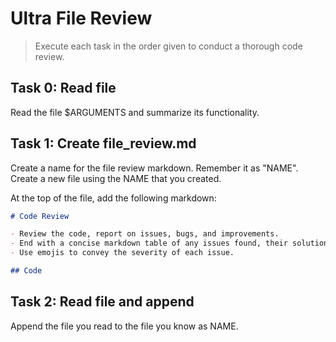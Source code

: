 # Ultra File Review

> Execute each task in the order given to conduct a thorough code review.

## Task 0: Read file

Read the file $ARGUMENTS and summarize its functionality.

## Task 1: Create file_review.md

Create a name for the file review markdown.  Remember it as "NAME".
Create a new file using the NAME that you created.

At the top of the file, add the following markdown:

```md
# Code Review

- Review the code, report on issues, bugs, and improvements.
- End with a concise markdown table of any issues found, their solutions, and a risk assessment for each issue if applicable.
- Use emojis to convey the severity of each issue.

## Code

```

## Task 2: Read file and append

Append the file you read to the file you know as NAME.

